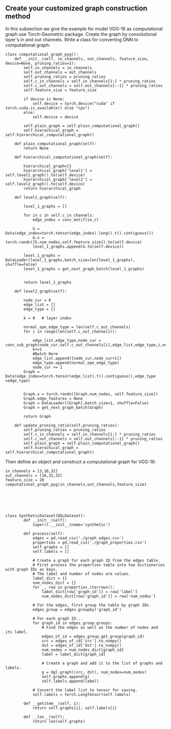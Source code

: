 
## Create your customized graph construction method

In this subsection we give the example for model VGG-16 as computational graph use Torch-Geometric package. Create the graph by convolutional layer's in and out channels. Write a class for converting DNN to computational graph:

    class computational_graph_pyg():
        def __init__(self, in_channels, out_channels, feature_size, device=None, pruning_ratios=1):
            self.in_channels = in_channels
            self.out_channels = out_channels
            self.pruning_ratios = pruning_ratios
            self.c_in_channels = self.in_channels[1:] * pruning_ratios
            self.c_out_channels = self.out_channels[:-1] * pruning_ratios
            self.feature_size = feature_size

            if device is None:
                self.device = torch.device("cuda" if torch.cuda.is_available() else "cpu")
            else:
                self.device = device

            self.plain_graph = self.plain_computational_graph()
            self.hierachical_graph = self.hierarchical_computational_graph()

        def plain_computational_graph(self):
            return None

        def hierarchical_computational_graph(self):

            hierarchical_graph={}
            hierarchical_graph['level1'] = self.level1_graph().to(self.device)
            hierarchical_graph['level2'] = self.level2_graph().to(self.device)
            return hierarchical_graph

        def level1_graph(self):

            level_1_graphs = []

            for in_c in self.c_in_channels:
                edge_index = conv_motif(in_c)

                G = Data(edge_index=torch.tensor(edge_index).long().t().contiguous())
                G.x = torch.randn([G.num_nodes,self.feature_size]).to(self.device)
                level_1_graphs.append(G.to(self.device))

            level_1_graphs = DataLoader(level_1_graphs,batch_size=len(level_1_graphs), shuffle=False)
            level_1_graphs = get_next_graph_batch(level_1_graphs)


            return level_1_graphs

        def level2_graph(self):

            node_cur = 0
            edge_list = []
            edge_type = []

            k = 0   # layer index

            normal_ope_edge_type = len(self.c_out_channels)
            for i in range(len(self.c_out_channels)):

                edge_list,edge_type,node_cur = conv_sub_graph(node_cur,self.c_out_channels[i],edge_list,edge_type,i,normal_ope_edge_type)
                k+=1
                #Batch Norm
                edge_list.append([node_cur,node_cur+1])
                edge_type.append(normal_ope_edge_type)
                node_cur += 1
            Graph = Data(edge_index=torch.tensor(edge_list).t().contiguous(),edge_type =edge_type)


            Graph.x = torch.randn([Graph.num_nodes, self.feature_size])
            Graph.edge_features = None
            Graph = DataLoader([Graph],batch_size=1, shuffle=False)
            Graph = get_next_graph_batch(Graph)

            return Graph

        def update_pruning_ratio(self,pruning_ratios):
            self.pruning_ratios = pruning_ratios
            self.c_in_channels = self.in_channels[1:] * pruning_ratios
            self.c_out_channels = self.out_channels[:-1] * pruning_ratios
            self.plain_graph = self.plain_computational_graph()
            self.hierachical_graph = self.hierarchical_computational_graph()


Then define an object and construct a computational graph for VGG-16:

    in_channels = [3,16,32]
    out_channels = [16,32,32]
    feature_size = 20
    computational_graph_pyg(in_channels,out_channels,feature_size)






    class SyntheticDataset(DGLDataset):
            def __init__(self):
                super().__init__(name='synthetic')

            def process(self):
                edges = pd.read_csv('./graph_edges.csv')
                properties = pd.read_csv('./graph_properties.csv')
                self.graphs = []
                self.labels = []

                # Create a graph for each graph ID from the edges table.
                # First process the properties table into two dictionaries with graph IDs as keys.
                # The label and number of nodes are values.
                label_dict = {}
                num_nodes_dict = {}
                for _, row in properties.iterrows():
                    label_dict[row['graph_id']] = row['label']
                    num_nodes_dict[row['graph_id']] = row['num_nodes']

                # For the edges, first group the table by graph IDs.
                edges_group = edges.groupby('graph_id')

                # For each graph ID...
                for graph_id in edges_group.groups:
                    # Find the edges as well as the number of nodes and its label.
                    edges_of_id = edges_group.get_group(graph_id)
                    src = edges_of_id['src'].to_numpy()
                    dst = edges_of_id['dst'].to_numpy()
                    num_nodes = num_nodes_dict[graph_id]
                    label = label_dict[graph_id]

                    # Create a graph and add it to the list of graphs and labels.
                    g = dgl.graph((src, dst), num_nodes=num_nodes)
                    self.graphs.append(g)
                    self.labels.append(label)

                # Convert the label list to tensor for saving.
                self.labels = torch.LongTensor(self.labels)

            def __getitem__(self, i):
                return self.graphs[i], self.labels[i]

            def __len__(self):
                return len(self.graphs)

